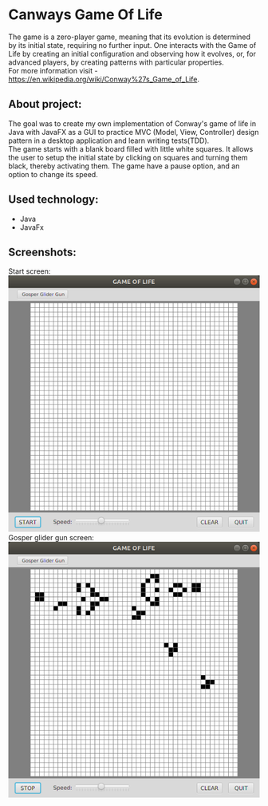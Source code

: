 # Canways Game Of Life

The game is a zero-player game, meaning that its evolution is determined by its initial state, requiring no further input. One interacts with the Game of Life by creating an initial configuration and observing how it evolves, or, for advanced players, by creating patterns with particular properties.<br /> 
For more information visit - https://en.wikipedia.org/wiki/Conway%27s_Game_of_Life.

## About project:
The goal was to create my own implementation of Conway's game of life in Java with JavaFX as a GUI to practice MVC (Model, View, Controller) design pattern in a desktop application and learn writing tests(TDD).<br />
The game starts with a blank board filled with little white squares. It allows the user to setup the initial state by clicking on squares and turning them black, thereby activating them. The game have a pause option, and an option to change its speed.

## Used technology:
* Java
* JavaFx

## Screenshots:
Start screen:<br /> 
![alt text](https://github.com/Karolzp/Conway-s-Game-of-Life/blob/master/screenshots/Screenshot1.png)<br /> 
Gosper glider gun screen:<br /> 
![alt text](https://github.com/Karolzp/Conway-s-Game-of-Life/blob/master/screenshots/Screenshot2.png)
